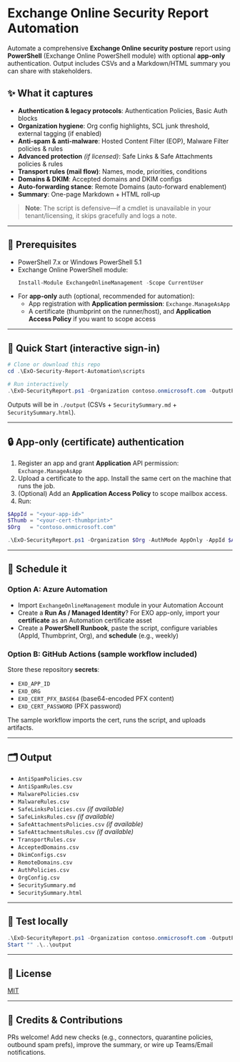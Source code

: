 # Exchange Online Security Report Automation

Automate a comprehensive **Exchange Online security posture** report using **PowerShell** (Exchange Online PowerShell module) with optional **app-only** authentication. Output includes CSVs and a Markdown/HTML summary you can share with stakeholders.

## ✨ What it captures
- **Authentication & legacy protocols**: Authentication Policies, Basic Auth blocks
- **Organization hygiene**: Org config highlights, SCL junk threshold, external tagging (if enabled)
- **Anti-spam & anti-malware**: Hosted Content Filter (EOP), Malware Filter policies & rules
- **Advanced protection** *(if licensed)*: Safe Links & Safe Attachments policies & rules
- **Transport rules (mail flow)**: Names, mode, priorities, conditions
- **Domains & DKIM**: Accepted domains and DKIM configs
- **Auto-forwarding stance**: Remote Domains (auto-forward enablement)
- **Summary**: One-page Markdown + HTML roll‑up

> **Note**: The script is defensive—if a cmdlet is unavailable in your tenant/licensing, it skips gracefully and logs a note.

---

## 🧰 Prerequisites

- PowerShell 7.x or Windows PowerShell 5.1
- Exchange Online PowerShell module:  
  ```powershell
  Install-Module ExchangeOnlineManagement -Scope CurrentUser
  ```
- For **app-only** auth (optional, recommended for automation):
  - App registration with **Application permission**: `Exchange.ManageAsApp`
  - A certificate (thumbprint on the runner/host), and **Application Access Policy** if you want to scope access

---

## 🚀 Quick Start (interactive sign-in)

```powershell
# Clone or download this repo
cd .\ExO-Security-Report-Automation\scripts

# Run interactively
.\ExO-SecurityReport.ps1 -Organization contoso.onmicrosoft.com -OutputPath ..\output
```

Outputs will be in `./output` (CSVs + `SecuritySummary.md` + `SecuritySummary.html`).

---

## 🔒 App-only (certificate) authentication

1) Register an app and grant **Application** API permission: `Exchange.ManageAsApp`  
2) Upload a certificate to the app. Install the same cert on the machine that runs the job.  
3) (Optional) Add an **Application Access Policy** to scope mailbox access.  
4) Run:
```powershell
$AppId = "<your-app-id>"
$Thumb = "<your-cert-thumbprint>"
$Org   = "contoso.onmicrosoft.com"

.\ExO-SecurityReport.ps1 -Organization $Org -AuthMode AppOnly -AppId $AppId -CertificateThumbprint $Thumb -OutputPath ..\output
```

---

## 📅 Schedule it

### Option A: **Azure Automation**
- Import `ExchangeOnlineManagement` module in your Automation Account
- Create a **Run As / Managed Identity**? For EXO app-only, import your **certificate** as an Automation certificate asset
- Create a **PowerShell Runbook**, paste the script, configure variables (AppId, Thumbprint, Org), and **schedule** (e.g., weekly)

### Option B: **GitHub Actions** (sample workflow included)
Store these repository **secrets**:
- `EXO_APP_ID`
- `EXO_ORG`
- `EXO_CERT_PFX_BASE64` (base64-encoded PFX content)
- `EXO_CERT_PASSWORD` (PFX password)

The sample workflow imports the cert, runs the script, and uploads artifacts.

---

## 🗂 Output

- `AntiSpamPolicies.csv`
- `AntiSpamRules.csv`
- `MalwarePolicies.csv`
- `MalwareRules.csv`
- `SafeLinksPolicies.csv` *(if available)*
- `SafeLinksRules.csv` *(if available)*
- `SafeAttachmentsPolicies.csv` *(if available)*
- `SafeAttachmentsRules.csv` *(if available)*
- `TransportRules.csv`
- `AcceptedDomains.csv`
- `DkimConfigs.csv`
- `RemoteDomains.csv`
- `AuthPolicies.csv`
- `OrgConfig.csv`
- `SecuritySummary.md`
- `SecuritySummary.html`

---

## 🧪 Test locally

```powershell
.\ExO-SecurityReport.ps1 -Organization contoso.onmicrosoft.com -OutputPath ..\output -WhatIf:$false
Start "" .\..\output
```

---

## 🪪 License

[MIT](./LICENSE)

---

## 🙌 Credits & Contributions

PRs welcome! Add new checks (e.g., connectors, quarantine policies, outbound spam prefs), improve the summary, or wire up Teams/Email notifications.
